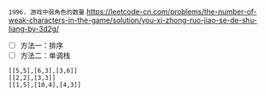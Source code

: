
`1996. 游戏中弱角色的数量` https://leetcode-cn.com/problems/the-number-of-weak-characters-in-the-game/solution/you-xi-zhong-ruo-jiao-se-de-shu-liang-by-3d2g/
- [ ] 方法一：排序
- [ ] 方法二：单调栈

```
[[5,5],[6,3],[3,6]]
[[2,2],[3,3]]
[[1,5],[10,4],[4,3]]
```
